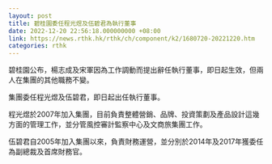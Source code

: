 ```yaml
---
layout: post
title: 碧桂園委任程光煜及伍碧君為執行董事
date: 2022-12-20 22:56:18.000000000 +08:00
link: https://news.rthk.hk/rthk/ch/component/k2/1680720-20221220.htm
categories: rthk
---
```


碧桂園公布，楊志成及宋軍因為工作調動而提出辭任執行董事，即日起生效，但兩人在集團的其他職務不變。

集團委任程光煜及伍碧君，即日起出任執行董事。

程光煜於2007年加入集團，目前負責整體營銷、品牌、投資策劃及產品設計這幾方面的管理工作，並分管風控審計監察中心及文商旅集團工作。

伍碧君自2005年加入集團以來，負責財務運營，並分別於2014年及2017年獲委任為副總裁及首席財務官。
